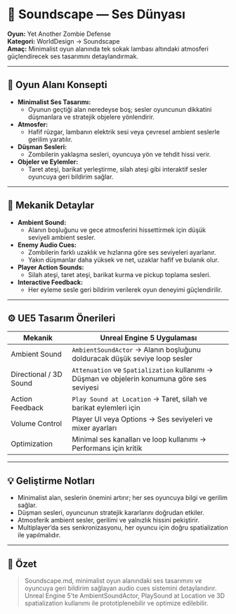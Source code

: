 # 🎵 Soundscape — Ses Dünyası

**Oyun:** Yet Another Zombie Defense  
**Kategori:** WorldDesign → Soundscape  
**Amaç:** Minimalist oyun alanında tek sokak lambası altındaki atmosferi güçlendirecek ses tasarımını detaylandırmak.

---

## 🌌 Oyun Alanı Konsepti

- **Minimalist Ses Tasarımı:**  
  - Oyunun geçtiği alan neredeyse boş; sesler oyuncunun dikkatini düşmanlara ve stratejik objelere yönlendirir.  
- **Atmosfer:**  
  - Hafif rüzgar, lambanın elektrik sesi veya çevresel ambient seslerle gerilim yaratılır.  
- **Düşman Sesleri:**  
  - Zombilerin yaklaşma sesleri, oyuncuya yön ve tehdit hissi verir.  
- **Objeler ve Eylemler:**  
  - Taret ateşi, barikat yerleştirme, silah ateşi gibi interaktif sesler oyuncuya geri bildirim sağlar.

---

## 🔄 Mekanik Detaylar

- **Ambient Sound:**  
  - Alanın boşluğunu ve gece atmosferini hissettirmek için düşük seviyeli ambient sesler.  
- **Enemy Audio Cues:**  
  - Zombilerin farklı uzaklık ve hızlarına göre ses seviyeleri ayarlanır.  
  - Yakın düşmanlar daha yüksek ve net, uzaklar hafif ve bulanık olur.  
- **Player Action Sounds:**  
  - Silah ateşi, taret ateşi, barikat kurma ve pickup toplama sesleri.  
- **Interactive Feedback:**  
  - Her eyleme sesle geri bildirim verilerek oyun deneyimi güçlendirilir.

---

## ⚙️ UE5 Tasarım Önerileri

| Mekanik | Unreal Engine 5 Uygulaması |
|---------|---------------------------|
| Ambient Sound | `AmbientSoundActor` → Alanın boşluğunu dolduracak düşük seviye loop sesler |
| Directional / 3D Sound | `Attenuation` ve `Spatialization` kullanımı → Düşman ve objelerin konumuna göre ses seviyesi |
| Action Feedback | `Play Sound at Location` → Taret, silah ve barikat eylemleri için |
| Volume Control | Player UI veya Options → Ses seviyeleri ve mixer ayarları |
| Optimization | Minimal ses kanalları ve loop kullanımı → Performans için kritik |

---

## 💡 Geliştirme Notları

- Minimalist alan, seslerin önemini artırır; her ses oyuncuya bilgi ve gerilim sağlar.  
- Düşman sesleri, oyuncunun stratejik kararlarını doğrudan etkiler.  
- Atmosferik ambient sesler, gerilimi ve yalnızlık hissini pekiştirir.  
- Multiplayer’da ses senkronizasyonu, her oyuncu için doğru spatialization ile yapılmalıdır.

---

## 📌 Özet

> Soundscape.md, minimalist oyun alanındaki ses tasarımını ve oyuncuya geri bildirim sağlayan audio cues sistemini detaylandırır.  
> Unreal Engine 5’te AmbientSoundActor, PlaySound at Location ve 3D spatialization kullanımı ile prototiplenebilir ve optimize edilebilir.
